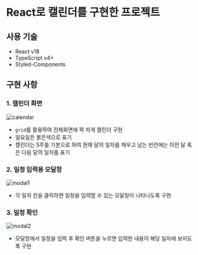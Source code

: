 # React로 캘린더를 구현한 프로젝트

## 사용 기술

- React v18
- TypeScript v4+
- Styled-Components

## 구현 사항

### 1. 캘린더 화면

![calendar](https://user-images.githubusercontent.com/66506477/164746481-ca3f091e-2fa9-4164-8e9f-4692f35a4e9a.png)

- `grid`를 활용하여 전체화면에 꽉 차게 캘린더 구현
- 일요일은 붉은색으로 표기
- 캘린더는 5주를 기본으로 하여 현재 달의 일자를 채우고 남는 빈칸에는 이전 달 혹은 다음 달의 일자를 표기

### 2. 일정 입력용 모달창

![modal1](https://user-images.githubusercontent.com/66506477/164747475-ab4b30ac-e5fd-4ae1-bfc2-6781558bb54d.gif)

- 각 일자 칸을 클릭하면 일정을 입력할 수 있는 모달창이 나타나도록 구현

### 3. 일정 확인

![modal2](https://user-images.githubusercontent.com/66506477/164748016-e7f2d2e2-6622-456c-8ed3-53137e928c62.gif)

- 모달창에서 일정을 입력 후 확인 버튼을 누르면 입력한 내용이 해당 일자에 보이도록 구현
